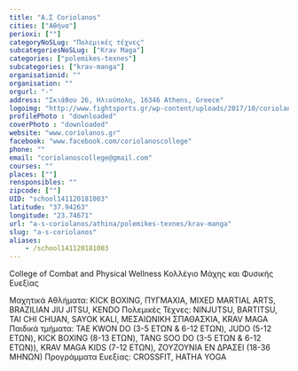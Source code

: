 ```yaml
---
title: "Α.Σ Coriolanos"
cities: ["Αθήνα"]
perioxi: [""]
categoryNoSLug: "Πολεμικές τέχνες"
subcategoriesNoSLug: ["Krav Maga"]
categories: ["polemikes-texnes"]
subcategories: ["krav-manga"]
organisationid: ""
organisation: ""
orgurl: "-"
address: "Σκιάθου 26, Ηλιούπολη, 16346 Athens, Greece"
logoimg: "http://www.fightsports.gr/wp-content/uploads/2017/10/coriolanos.jpg"
profilePhoto : "downloaded"
coverPhoto : "downloaded"
website: "www.coriolanos.gr"
facebook: "www.facebook.com/coriolanoscollege"
phone: ""
email: "coriolanoscollege@gmail.com"
courses: ""
places: [""]
rensponsibles: ""
zipcode: [""]
UID: "school141120181003"
latitude: "37.94263"
longitude: "23.74671"
url: "a-s-coriolanos/athina/polemikes-texnes/krav-manga"
slug: "a-s-coriolanos"
aliases:
    - /school141120181003
---
```



College of Combat and Physical Wellness Κολλέγιο Μάχης και Φυσικής Ευεξίας

Mαχητικά Αθλήματα: KICK BOXING, ΠΥΓΜΑΧΙΑ, MIXED MARTIAL ARTS, BRAZILIAN JIU JITSU, KENDO Πολεμικές Τέχνες: NINJUTSU, BARTITSU, TAI CHI CHUAN, SAYOK KALI, ΜΕΣΑΙΩΝΙΚΗ ΣΠΑΘΑΣΚΙΑ, KRAV MAGA Παιδικά τμήματα: TAE KWON DO (3-5 ΕΤΩΝ &amp; 6-12 ΕΤΩΝ), JUDO (5-12 ΕΤΩΝ), KICK BOXING (8-13 ΕΤΩΝ), TANG SOO DO (3-5 ΕΤΩΝ &amp; 6-12 ΕΤΩΝ)), KRAV MAGA KIDS (7-12 ΕΤΩΝ), ZOYZOYNΙΑ ΕΝ ΔΡΑΣΕΙ (18-36 ΜΗΝΩΝ) Προγράμματα Ευεξίας: CROSSFIT, HATHA YOGA